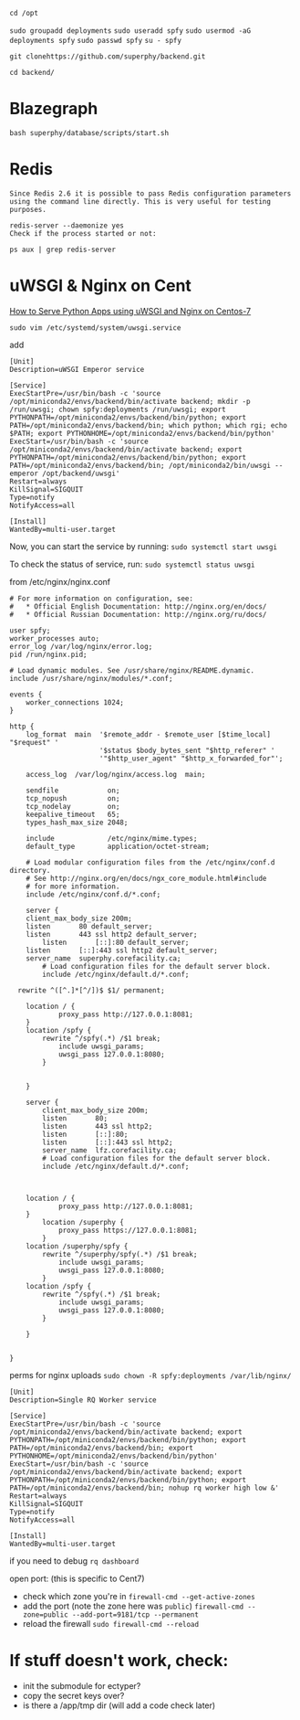 `cd /opt`

`sudo groupadd deployments`
`sudo useradd spfy`
`sudo usermod -aG deployments spfy`
`sudo passwd spfy`
`su - spfy`

`git clonehttps://github.com/superphy/backend.git`

`cd backend/`

# Blazegraph
`bash superphy/database/scripts/start.sh`

# Redis
```
Since Redis 2.6 it is possible to pass Redis configuration parameters using the command line directly. This is very useful for testing purposes.

redis-server --daemonize yes
Check if the process started or not:

ps aux | grep redis-server
```

# uWSGI & Nginx on Cent
[How to Serve Python Apps using uWSGI and Nginx on Centos-7](https://hostpresto.com/community/tutorials/how-to-serve-python-apps-using-uwsgi-and-nginx-on-centos-7/)

`sudo vim /etc/systemd/system/uwsgi.service`

add

```
[Unit]
Description=uWSGI Emperor service

[Service]
ExecStartPre=/usr/bin/bash -c 'source /opt/miniconda2/envs/backend/bin/activate backend; mkdir -p /run/uwsgi; chown spfy:deployments /run/uwsgi; export PYTHONPATH=/opt/miniconda2/envs/backend/bin/python; export PATH=/opt/miniconda2/envs/backend/bin; which python; which rgi; echo $PATH; export PYTHONHOME=/opt/miniconda2/envs/backend/bin/python'
ExecStart=/usr/bin/bash -c 'source /opt/miniconda2/envs/backend/bin/activate backend; export PYTHONPATH=/opt/miniconda2/envs/backend/bin/python; export PATH=/opt/miniconda2/envs/backend/bin; /opt/miniconda2/bin/uwsgi --emperor /opt/backend/uwsgi'
Restart=always
KillSignal=SIGQUIT
Type=notify
NotifyAccess=all

[Install]
WantedBy=multi-user.target
```

Now, you can start the service by running:
`sudo systemctl start uwsgi`

To check the status of service, run:
`sudo systemctl status uwsgi`

from /etc/nginx/nginx.conf
```
# For more information on configuration, see:
#   * Official English Documentation: http://nginx.org/en/docs/
#   * Official Russian Documentation: http://nginx.org/ru/docs/

user spfy;
worker_processes auto;
error_log /var/log/nginx/error.log;
pid /run/nginx.pid;

# Load dynamic modules. See /usr/share/nginx/README.dynamic.
include /usr/share/nginx/modules/*.conf;

events {
    worker_connections 1024;
}

http {
    log_format  main  '$remote_addr - $remote_user [$time_local] "$request" '
                      '$status $body_bytes_sent "$http_referer" '
                      '"$http_user_agent" "$http_x_forwarded_for"';

    access_log  /var/log/nginx/access.log  main;

    sendfile            on;
    tcp_nopush          on;
    tcp_nodelay         on;
    keepalive_timeout   65;
    types_hash_max_size 2048;

    include             /etc/nginx/mime.types;
    default_type        application/octet-stream;

    # Load modular configuration files from the /etc/nginx/conf.d directory.
    # See http://nginx.org/en/docs/ngx_core_module.html#include
    # for more information.
    include /etc/nginx/conf.d/*.conf;

    server {
	client_max_body_size 200m;
	listen       80 default_server;
	listen       443 ssl http2 default_server;
        listen       [::]:80 default_server;
	listen       [::]:443 ssl http2 default_server;
	server_name  superphy.corefacility.ca;
        # Load configuration files for the default server block.
        include /etc/nginx/default.d/*.conf;

  rewrite ^([^.]*[^/])$ $1/ permanent;

	location / {
            proxy_pass http://127.0.0.1:8081;
	}
	location /spfy {
	    rewrite ^/spfy(.*) /$1 break;
            include uwsgi_params;
            uwsgi_pass 127.0.0.1:8080;
        }


    }

    server {
        client_max_body_size 200m;
        listen       80;
        listen       443 ssl http2;
        listen       [::]:80;
        listen       [::]:443 ssl http2;
        server_name  lfz.corefacility.ca;
        # Load configuration files for the default server block.
        include /etc/nginx/default.d/*.conf;



	location / {
            proxy_pass http://127.0.0.1:8081;
	}
        location /superphy {
            proxy_pass https://127.0.0.1:8081;
        }
	location /superphy/spfy {
	    rewrite ^/superphy/spfy(.*) /$1 break;
            include uwsgi_params;
            uwsgi_pass 127.0.0.1:8080;
        }
	location /spfy {
	    rewrite ^/spfy(.*) /$1 break;
            include uwsgi_params;
            uwsgi_pass 127.0.0.1:8080;
        }

    }


}
```

perms for nginx uploads
`sudo chown -R spfy:deployments /var/lib/nginx/`


```
[Unit]
Description=Single RQ Worker service

[Service]
ExecStartPre=/usr/bin/bash -c 'source /opt/miniconda2/envs/backend/bin/activate backend; export PYTHONPATH=/opt/miniconda2/envs/backend/bin/python; export PATH=/opt/miniconda2/envs/backend/bin; export PYTHONHOME=/opt/miniconda2/envs/backend/bin/python'
ExecStart=/usr/bin/bash -c 'source /opt/miniconda2/envs/backend/bin/activate backend; export PYTHONPATH=/opt/miniconda2/envs/backend/bin/python; export PATH=/opt/miniconda2/envs/backend/bin; nohup rq worker high low &'
Restart=always
KillSignal=SIGQUIT
Type=notify
NotifyAccess=all

[Install]
WantedBy=multi-user.target
```

if you need to debug
`rq dashboard`

open port: (this is specific to Cent7)
* check which zone you're in `firewall-cmd --get-active-zones`
* add the port (note the zone here was `public`) `firewall-cmd --zone=public --add-port=9181/tcp --permanent`
* reload the firewall `sudo firewall-cmd --reload`

# If stuff doesn't work, check:
* init the submodule for ectyper?
* copy the secret keys over?
* is there a /app/tmp dir (will add a code check later)
